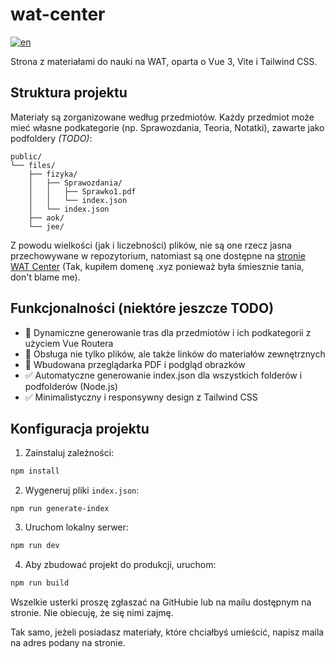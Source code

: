 # wat-center
[![en](https://img.shields.io/badge/README-🇬🇧-white.svg)](https://github.com/tymoteuszkosciuszko/wat-center/blob/main/README-en.md)

Strona z materiałami do nauki na WAT, oparta o Vue 3, Vite i Tailwind CSS.

## Struktura projektu
Materiały są zorganizowane według przedmiotów. Każdy przedmiot może mieć własne podkategorie (np. Sprawozdania, Teoria, Notatki), zawarte jako podfoldery *(TODO)*:
```
public/
└── files/
    ├── fizyka/
    │   ├── Sprawozdania/
    │   │   ├── Sprawko1.pdf
    │   │   └── index.json
    │   └── index.json
    ├── aok/
    └── jee/
```
Z powodu wielkości (jak i liczebności) plików, nie są one rzecz jasna przechowywane w repozytorium, natomiast są one dostępne na [stronie WAT Center](https://wat.21152115.xyz) (Tak, kupiłem domenę .xyz ponieważ była śmiesznie tania, don't blame me).

## Funkcjonalności (niektóre jeszcze TODO)
- 🔄 Dynamiczne generowanie tras dla przedmiotów i ich podkategorii z użyciem Vue Routera
- 🔄 Obsługa nie tylko plików, ale także linków do materiałów zewnętrznych
- 🔄 Wbudowana przeglądarka PDF i podgląd obrazków
- ✅ Automatyczne generowanie index.json dla wszystkich folderów i podfolderów (Node.js)
- ✅ Minimalistyczny i responsywny design z Tailwind CSS

## Konfiguracja projektu
1. Zainstaluj zależności:
```sh
npm install
```
2. Wygeneruj pliki ```index.json```:
```shell
npm run generate-index
```
3. Uruchom lokalny serwer:
```sh
npm run dev
```
4. Aby zbudować projekt do produkcji, uruchom:
```sh
npm run build
```

Wszelkie usterki proszę zgłaszać na GitHubie lub na mailu dostępnym na stronie. Nie obiecuję, że się nimi zajmę.

Tak samo, jeżeli posiadasz materiały, które chciałbyś umieścić, napisz maila na adres podany na stronie.